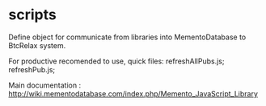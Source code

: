# scripts

Define object for communicate from libraries into MementoDatabase to BtcRelax system.

For productive recomended to use, quick files:
refreshAllPubs.js;
refreshPub.js;

Main documentation : http://wiki.mementodatabase.com/index.php/Memento_JavaScript_Library
